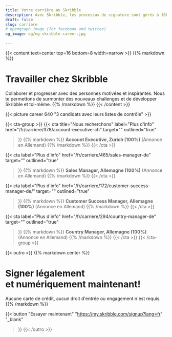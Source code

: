 ```yaml
---
title: Votre carrière au Skribble
description: Avec Skribble, les processus de signature sont gérés à 100% numériquement, sur la base de la signature électronique qualifiée "SEQ" – la signature électronique qui équivaut à une signature manuscrite, selon la loi suisse et européenne.
draft: false
slug: carriere
# opengraph image (for facebook and twitter)
og_image: og/og-skribble-career.jpg

---
```


{{< content text=center top=16 bottom=8 width=narrow >}}
{{% markdown %}}
# Travailler chez Skribble
Collaborer et progresser avec des personnes motivées et inspirantes.
Nous te permettons de surmonter des nouveaux challenges
et de développer Skribble et toi-même.
{{% /markdown %}}
{{< /content >}}

{{< picture career 640 "3 candidats avec leurs listes de contrôle" >}}

{{< cta-group >}}
{{< cta
  title="Nous recherchons"
  label="Plus d'info"
  href="/fr/carriere/378/account-executive-ch"
  target=""
  outlined="true"
>}}
{{% markdown %}}
**Account Executive, Zurich (100%)**
(Annonce en Allemand)
{{% /markdown %}}
{{< /cta >}}

{{< cta
  label="Plus d'info"
  href="/fr/carriere/465/sales-manager-de"
  target=""
  outlined="true"
>}}
{{% markdown %}}
**Sales Manager, Allemagne (100%)**
(Annonce en Allemand)
{{% /markdown %}}
{{< /cta >}}

{{< cta
  label="Plus d'info"
  href="/fr/carriere/172/customer-success-manager-de/"
  target=""
  outlined="true"
>}}
{{% markdown %}}
**Customer Success Manager, Allemagne (100%)**
(Annonce en Allemand)
{{% /markdown %}}
{{< /cta >}}

{{< cta
  label="Plus d'info"
  href="/fr/carriere/294/country-manager-de"
  target=""
  outlined="true"
>}}
{{% markdown %}}
**Country Manager, Allemagne (100%)**
(Annonce en Allemand)
{{% /markdown %}}
{{< /cta >}}
{{< /cta-group >}}

[//]: # (--------------------------------------------------------------------------------------------------------------)

{{< outro >}}
{{% markdown center %}}
# Signer légalement <br class="hide-for-mobile">et numériquement maintenant!
Aucune carte de crédit, aucun droit d'entrée
ou engagement n'est requis.
{{% /markdown %}}

{{< button
  "Essayer maintenant"
  "https://my.skribble.com/signup?lang=fr"
  "_blank"
>}}
{{< /outro >}}
